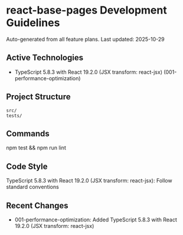 # react-base-pages Development Guidelines

Auto-generated from all feature plans. Last updated: 2025-10-29

## Active Technologies

- TypeScript 5.8.3 with React 19.2.0 (JSX transform: react-jsx) (001-performance-optimization)

## Project Structure

```text
src/
tests/
```

## Commands

npm test && npm run lint

## Code Style

TypeScript 5.8.3 with React 19.2.0 (JSX transform: react-jsx): Follow standard conventions

## Recent Changes

- 001-performance-optimization: Added TypeScript 5.8.3 with React 19.2.0 (JSX transform: react-jsx)

<!-- MANUAL ADDITIONS START -->
<!-- MANUAL ADDITIONS END -->
